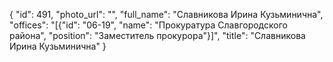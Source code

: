 {
    "id": 491,
    "photo_url": "",
    "full_name": "Славникова Ирина Кузьминична",
    "offices": "[{\"id\": \"06-19\", \"name\": \"Прокуратура Славгородского района\", \"position\": \"Заместитель прокурора\"}]",
    "title": "Славникова Ирина Кузьминична"
}